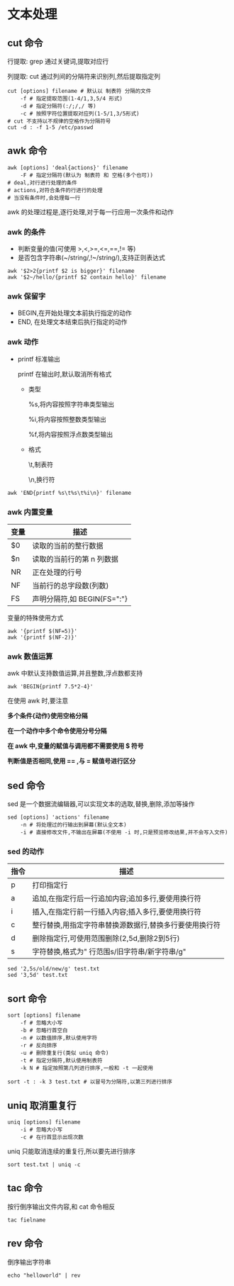 # 文本处理

## cut 命令

行提取: grep 通过关键词,提取对应行

列提取: cut 通过列间的分隔符来识别列,然后提取指定列

```shell
cut [options] filename # 默认以 制表符 分隔的文件
	-f # 指定提取范围(1-4/1,3,5/4 形式)
	-d # 指定分隔符(:/;/,/ 等)
	-c # 按照字符位置提取对应列(1-5/1,3/5形式)
# cut 不支持以不规律的空格作为分隔符号
cut -d : -f 1-5 /etc/passwd
```

## awk 命令

```shell
awk [options] 'deal{actions}' filename
	-F # 指定分隔符(默认为 制表符 和 空格(多个也可))
# deal,对行进行处理的条件
# actions,对符合条件的行进行的处理
# 当没有条件时,会处理每一行
```

awk 的处理过程是,逐行处理,对于每一行应用一次条件和动作

### awk 的条件

*   判断变量的值(可使用 >,<,>=,<=,==,!= 等)
*   是否包含字符串(\~/string/,!\~/string/),支持正则表达式

```shell
awk '$2>2{printf $2 is bigger}' filename
awk '$2~/hello/{printf $2 contain hello}' filename
```

### awk 保留字

*   BEGIN,在开始处理文本前执行指定的动作
*   END, 在处理文本结束后执行指定的动作

### awk 动作

*   printf 标准输出

    printf 在输出时,默认取消所有格式

    *   类型

        %s,将内容按照字符串类型输出

        %i,将内容按照整数类型输出

        %f,将内容按照浮点数类型输出

    *   格式

        \t,制表符

        \n,换行符

```shell
awk 'END{printf %s\t%s\t%i\n}' filename
```

### awk 内置变量

| 变量 | 描述                        |
| ---- | --------------------------- |
| \$0  | 读取的当前的整行数据        |
| \$n  | 读取的当前行的第 n 列数据   |
| NR   | 正在处理的行号              |
| NF   | 当前行的总字段数(列数)      |
| FS   | 声明分隔符,如 BEGIN{FS=":"} |

变量的特殊使用方式

```shell
awk '{printf $(NF=5)}'
awk '{printf $(NF-2)}'
```

### awk 数值运算

awk 中默认支持数值运算,并且整数,浮点数都支持

```shell
awk 'BEGIN{printf 7.5*2-4}'
```

在使用 awk 时,要注意

**多个条件{动作}使用空格分隔**

**在一个动作中多个命令使用分号分隔**

**在 awk 中,变量的赋值与调用都不需要使用 \$ 符号**

**判断值是否相同,使用 == ,与 = 赋值号进行区分**

## sed 命令

sed 是一个数据流编辑器,可以实现文本的选取,替换,删除,添加等操作

```shell
sed [options] 'actions' filename
	-n # 将处理过的行输出到屏幕(默认全文本)
	-i # 直接修改文件,不输出在屏幕(不使用 -i 时,只是预览修改结果,并不会写入文件)
```

### sed 的动作

| 指令 | 描述                                                   |
| ---- | ------------------------------------------------------ |
| p    | 打印指定行                                             |
| a    | 追加,在指定行后一行追加内容;追加多行,要使用换行符      |
| i    | 插入,在指定行前一行插入内容;插入多行,要使用换行符      |
| c    | 整行替换,用指定字符串替换源数据行,替换多行要使用换行符 |
| d    | 删除指定行,可使用范围删除(2,5d,删除2到5行)             |
| s    | 字符替换,格式为" 行范围s/旧字符串/新字符串/g"          |

```shell
sed '2,5s/old/new/g' test.txt
sed '3,5d' test.txt
```

## sort 命令

```shell
sort [options] filename
	-f # 忽略大小写
	-b # 忽略行首空白
	-n # 以数值排序,默认使用字符
	-r # 反向排序
	-u # 删除重复行(类似 uniq 命令)
	-t # 指定分隔符,默认使用制表符
	-k N # 指定按照第几列进行排序,一般和 -t 一起使用
```

```shell
sort -t : -k 3 test.txt # 以冒号为分隔符,以第三列进行排序
```

## uniq 取消重复行

```shell
uniq [options] filename
	-i # 忽略大小写
	-c # 在行首显示出现次数
```

uniq 只能取消连续的重复行,所以要先进行排序

```shell
sort test.txt | uniq -c
```

## tac 命令

按行倒序输出文件内容,和 cat 命令相反

```shell
tac fielname
```

## rev 命令

倒序输出字符串

```shell
echo "helloworld" | rev
```

